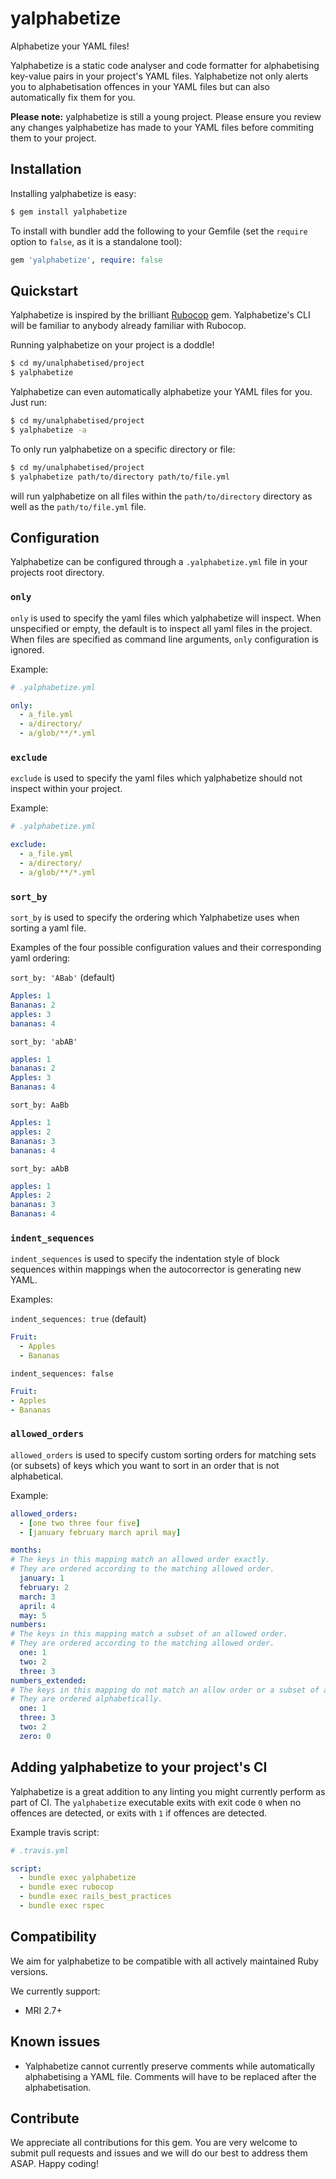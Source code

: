# yalphabetize
Alphabetize your YAML files!

Yalphabetize is a static code analyser and code formatter for alphabetising key-value pairs in your project's YAML files. Yalphabetize not only alerts you to alphabetisation offences in your YAML files but can also automatically fix them for you.

**Please note:** yalphabetize is still a young project. Please ensure you review any changes yalphabetize has made to your YAML files before commiting them to your project.

## Installation

Installing yalphabetize is easy:

```sh
$ gem install yalphabetize
```

To install with bundler add the following to your Gemfile (set the `require` option to `false`, as it is a standalone tool):

```ruby
gem 'yalphabetize', require: false
```

## Quickstart

Yalphabetize is inspired by the brilliant [Rubocop](https://github.com/rubocop/rubocop) gem. Yalphabetize's CLI will be familiar to anybody already familiar with Rubocop.

Running yalphabetize on your project is a doddle!

```sh
$ cd my/unalphabetised/project
$ yalphabetize
```

Yalphabetize can even automatically alphabetize your YAML files for you. Just run:

```sh
$ cd my/unalphabetised/project
$ yalphabetize -a
```

To only run yalphabetize on a specific directory or file:

```sh
$ cd my/unalphabetised/project
$ yalphabetize path/to/directory path/to/file.yml
```

will run yalphabetize on all files within the `path/to/directory` directory as well as the `path/to/file.yml` file.

## Configuration

Yalphabetize can be configured through a `.yalphabetize.yml` file in your projects root directory.

### `only`

`only` is used to specify the yaml files which yalphabetize will inspect. When unspecified or empty, the default is to inspect all yaml files in the project.
When files are specified as command line arguments, `only` configuration is ignored.

Example:

```yml
# .yalphabetize.yml

only:
  - a_file.yml
  - a/directory/
  - a/glob/**/*.yml
```

### `exclude`

`exclude` is used to specify the yaml files which yalphabetize should not inspect within your project.

Example:

```yml
# .yalphabetize.yml

exclude:
  - a_file.yml
  - a/directory/
  - a/glob/**/*.yml
```

### `sort_by`

`sort_by` is used to specify the ordering which Yalphabetize uses when sorting a yaml file.

Examples of the four possible configuration values and their corresponding yaml ordering:

`sort_by: 'ABab'` (default)
```yml
Apples: 1
Bananas: 2
apples: 3
bananas: 4
```

`sort_by: 'abAB'`
```yml
apples: 1
bananas: 2
Apples: 3
Bananas: 4
```

`sort_by: AaBb`
```yml
Apples: 1
apples: 2
Bananas: 3
bananas: 4
```

`sort_by: aAbB`
```yml
apples: 1
Apples: 2
bananas: 3
Bananas: 4
```

### `indent_sequences`

`indent_sequences` is used to specify the indentation style of block sequences within mappings when the autocorrector is generating new YAML.

Examples:

`indent_sequences: true` (default)
```yml
Fruit:
  - Apples
  - Bananas
```

`indent_sequences: false`
```yml
Fruit:
- Apples
- Bananas
```

### `allowed_orders`

`allowed_orders` is used to specify custom sorting orders for matching sets (or subsets) of keys which you want to sort in an order that is not alphabetical.

Example:

```yml
allowed_orders:
  - [one two three four five]
  - [january february march april may]
```
```yml
months:
# The keys in this mapping match an allowed order exactly.
# They are ordered according to the matching allowed order.
  january: 1
  february: 2
  march: 3
  april: 4
  may: 5
numbers:
# The keys in this mapping match a subset of an allowed order.
# They are ordered according to the matching allowed order.
  one: 1
  two: 2
  three: 3
numbers_extended: 
# The keys in this mapping do not match an allow order or a subset of an allowed order (notice the extra `zero` key which does not appear in the allowed order of numbers).
# They are ordered alphabetically.
  one: 1
  three: 3
  two: 2
  zero: 0
```

## Adding yalphabetize to your project's CI

Yalphabetize is a great addition to any linting you might currently perform as part of CI. The `yalphabetize` executable exits with exit code `0` when no offences are detected, or exits with `1` if offences are detected.

Example travis script:

```yml
# .travis.yml

script:
  - bundle exec yalphabetize
  - bundle exec rubocop
  - bundle exec rails_best_practices
  - bundle exec rspec

```

## Compatibility

We aim for yalphabetize to be compatible with all actively maintained Ruby versions.

We currently support:
- MRI 2.7+

## Known issues
- Yalphabetize cannot currently preserve comments while automatically alphabetising a YAML file. Comments will have to be replaced after the alphabetisation.

## Contribute

We appreciate all contributions for this gem. You are very welcome to submit pull requests and issues and we will do our best to address them ASAP. Happy coding!
